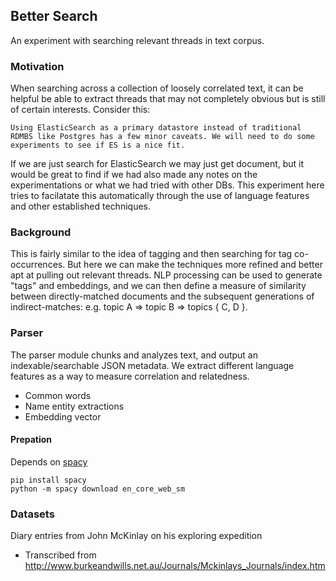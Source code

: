 ## Better Search
An experiment with searching relevant threads in text corpus.

### Motivation
When searching across a collection of loosely correlated text, it can be helpful be able to extract threads that may not completely obvious but is still of certain interests. Consider this:

```
Using ElasticSearch as a primary datastore instead of traditional RDMBS like Postgres has a few minor caveats. We will need to do some experiments to see if ES is a nice fit.
```

If we are just search for ElasticSearch we may just get document, but it would be great to find if we had also made any notes on the experimentations or what we had tried with other DBs. This experiment here tries to facilatate this automatically through the use of language features and other established techniques.


### Background
This is fairly similar to the idea of tagging and then searching for tag co-occurrences. But here we can make the techniques more refined and better apt at pulling out relevant threads. NLP processing can be used to generate "tags" and embeddings, and we can then define a measure of similarity between directly-matched documents and the subsequent generations of indirect-matches: e.g. topic A => topic B => topics { C, D }.


### Parser 
The parser module chunks and analyzes text, and output an indexable/searchable JSON metadata. We extract different language features as a way to measure correlation and relatedness.
- Common words
- Name entity extractions
- Embedding vector


#### Prepation
Depends on [spacy](https://spacy.io/usage)

```
pip install spacy
python -m spacy download en_core_web_sm
```


### Datasets
Diary entries from John McKinlay on his exploring expedition
- Transcribed from http://www.burkeandwills.net.au/Journals/Mckinlays_Journals/index.htm

